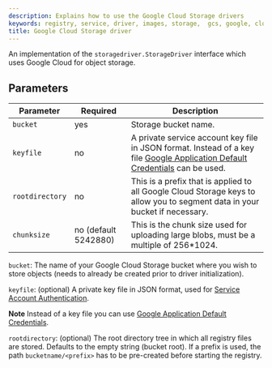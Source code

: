 ```yaml
---
description: Explains how to use the Google Cloud Storage drivers
keywords: registry, service, driver, images, storage,  gcs, google, cloud
title: Google Cloud Storage driver
---
```


An implementation of the `storagedriver.StorageDriver` interface which uses Google Cloud for object storage.

## Parameters


<table>
  <thead>
    <tr>
      <th>Parameter</th>
      <th>Required</th>
      <th>Description</th>
    </tr>
  </thead>
  <tbody>
    <tr>
      <td>
        <code>bucket</code>
      </td>
      <td>
        yes
      </td>
      <td>
        Storage bucket name.
      </td>
    </tr>
    <tr>
      <td>
        <code>keyfile</code>
      </td>
      <td>
        no
      </td>
      <td>
        A private service account key file in JSON format. Instead of a key file <a href="https://developers.google.com/identity/protocols/application-default-credentials">Google Application Default Credentials</a> can be used.
      </td>
    </tr>
     <tr>
      <td>
        <code>rootdirectory</code>
      </td>
      <td>
        no
      </td>
      <td>
        This is a prefix that is applied to all Google Cloud Storage keys to allow you to segment data in your bucket if necessary.
      </td>
    </tr>
     <tr>
      <td>
        <code>chunksize</code>
      </td>
      <td>
        no (default 5242880)
      </td>
      <td>
        This is the chunk size used for uploading large blobs, must be a multiple of 256*1024.
      </td>
    </tr>
  </tbody>
</table>


`bucket`: The name of your Google Cloud Storage bucket where you wish to store objects (needs to already be created prior to driver initialization).

`keyfile`: (optional) A private key file in JSON format, used for [Service Account Authentication](https://cloud.google.com/storage/docs/authentication#service_accounts).

**Note** Instead of a key file you can use [Google Application Default Credentials](https://developers.google.com/identity/protocols/application-default-credentials).

`rootdirectory`: (optional) The root directory tree in which all registry files are stored. Defaults to the empty string (bucket root). If a prefix is used, the path `bucketname/<prefix>` has to be pre-created before starting the registry.

